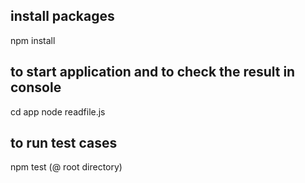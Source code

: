 ## install packages
 npm install

## to start application and to check the result in console
   cd app
   node readfile.js

## to run test cases
   npm test (@ root directory)
